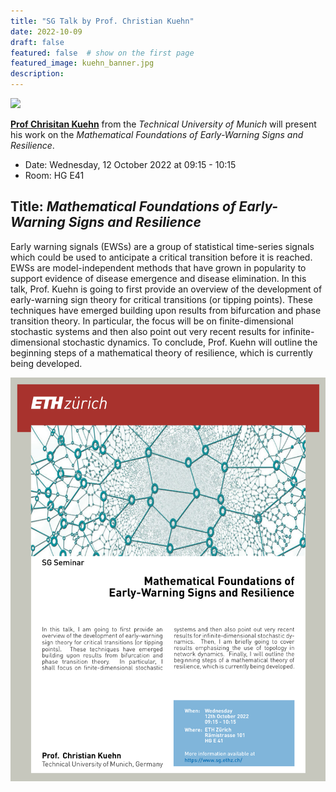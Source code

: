 ```yaml
---
title: "SG Talk by Prof. Christian Kuehn"
date: 2022-10-09
draft: false
featured: false  # show on the first page
featured_image: kuehn_banner.jpg
description: 
---
```


![](kuehn_banner.png)



**[Prof Chrisitan Kuehn](http://www.multiscale.systems/)** from the *Technical University of Munich* will present his work on the *Mathematical Foundations of Early-Warning Signs and Resilience*.

- Date: Wednesday, 12 October 2022 at 09:15 - 10:15
- Room: HG E41

## Title: *Mathematical Foundations of Early-Warning Signs and Resilience*
Early warning signals (EWSs) are a group of statistical time-series signals which could be used to anticipate a critical transition before it is reached. EWSs are model-independent methods that have grown in popularity to support evidence of disease emergence and disease elimination.
In this talk, Prof. Kuehn is going to first provide an overview of the development of early-warning sign theory for critical transitions (or tipping points). 
These techniques have emerged building upon results from bifurcation and phase transition theory. 
In particular, the focus will be on  finite-dimensional stochastic systems and then also point out very recent results for infinite-dimensional stochastic dynamics. To conclude, Prof. Kuehn will outline the beginning steps of a mathematical theory of resilience, which is currently being developed.

[![](kuehn_poster_thumnail.png)](kuehn_poster.pdf)




